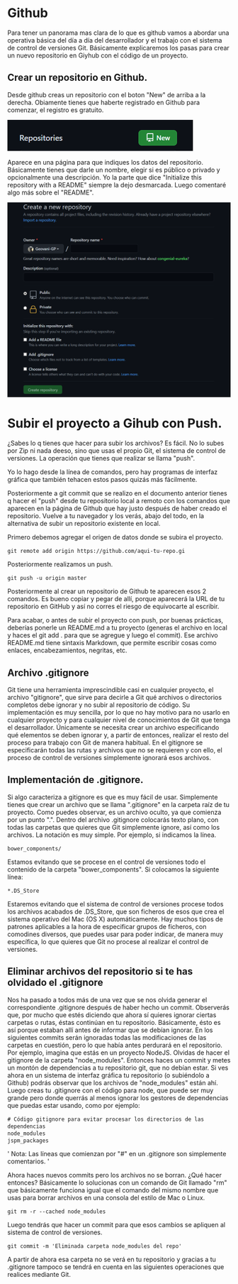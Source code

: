 # Github
Para tener un panorama mas clara de lo que es github vamos a abordar una operativa básica del día a día del desarrollador y el trabajo con el sistema de control de versiones Git. Básicamente explicaremos los pasas para crear un nuevo repositorio en Giyhub con el código de un proyecto.

## Crear un repositorio en Github.
Desde github creas un repositorio con el boton "New" de arriba a la derecha. Obiamente tienes que haberte registrado en Github para comenzar, el registro es gratuito.

![](../../Resources/git/nuevogithub.png)

Aparece en una página para que indiques los datos del repositorio. Básicamente tienes que darle un nombre, elegir si es público o privado y opcionalmente una descripción. Yo la parte que dice "Initialize this repository with a README" siempre la dejo desmarcada. Luego comentaré algo más sobre el "README".

![](../../Resources/git/newrepo.png)

# Subir el proyecto a Gihub con Push.
¿Sabes lo q tienes que hacer para subir los archivos? Es fácil. No lo subes por Zip ni nada deeso, sino que usas el propio Git, el sistema de control de versiones. La operación que tienes que realizar se llama "push".

Yo lo hago desde la línea de comandos, pero hay programas de interfaz gráfica que también tehacen estos pasos quizás más fácilmente.

Posteriormente a git commit que se realizo en el documento anterior tienes q hacer el "push" desde tu repositorio local a remoto con los comandos que aparecen en la página de Github que hay justo después de haber creado el repositorio. Vuelve a tu navegador y los verás, abajo del todo, en la alternativa de subir un repositorio existente en local.

Primero debemos agregar el origen de datos donde se subira el proyecto.

```
git remote add origin https://github.com/aqui-tu-repo.gi
```

Posteriormente realizamos un push.

```
git push -u origin master
```

Posteriormente al crear un repositorio de Github te aparecen esos 2 comandos. Es bueno copiar y pegar de allí, porque aparecerá la URL de tu repositorio en GitHub y así no corres el riesgo de equivocarte al escribir.

Para acabar, o antes de subir el proyecto con push, por buenas prácticas, deberías ponerle un README.md a tu proyecto (generas el archivo en local y haces el git add . para que se agregue y luego el commit).
Ese archivo README.md tiene sintaxis Markdown, que permite escribir cosas como enlaces, encabezamientos, negritas, etc.

## Archivo .gitignore
Git tiene una herramienta imprescindible casi en cualquier proyecto, el archivo "gitignore", que sirve para decirle a Git qué archivos o directorios completos debe ignorar y no subir al repositorio de código.
Su implementación es muy sencilla, por lo que no hay motivo para no usarlo en cualquier proyecto y para cualquier nivel de conocimientos de Git que tenga el desarrollador.
Únicamente se necesita crear un archivo especificando qué elementos se deben ignorar y, a partir de entonces, realizar el resto del proceso para trabajo con Git de manera habitual.
En el gitignore se especificarán todas las rutas y archivos que no se requieren y con ello, el proceso de control de versiones simplemente ignorará esos archivos.

## Implementación de .gitignore.
Si algo caracteriza a gitignore es que es muy fácil de usar. Simplemente tienes que crear un archivo que se llama ".gitignore" en la carpeta raíz de tu proyecto. Como puedes observar, es un archivo oculto, ya que comienza por un punto ".".
Dentro del archivo .gitignore colocarás texto plano, con todas las carpetas que quieres que Git simplemente ignore, así como los archivos.
La notación es muy simple. Por ejemplo, si indicamos la línea.

```
bower_components/
```

Estamos evitando que se procese en el control de versiones todo el contenido de la carpeta "bower_components".
Si colocamos la siguiente línea:

```
*.DS_Store
```

Estaremos evitando que el sistema de control de versiones procese todos los archivos acabados de .DS_Store, que son ficheros de esos que crea el sistema operativo del Mac (OS X) automáticamente.
Hay muchos tipos de patrones aplicables a la hora de especificar grupos de ficheros, con comodines diversos, que puedes usar para poder indicar, de manera muy específica, lo que quieres que Git no procese al realizar el control de versiones.

## Eliminar archivos del repositorio si te has olvidado el .gitignore
Nos ha pasado a todos más de una vez que se nos olvida generar el correspondiente .gitignore después de haber hecho un commit. Observerás que, por mucho que estés diciendo que ahora sí quieres ignorar ciertas carpetas o rutas, éstas continúan en tu repositorio. Básicamente, ésto
es así porque estaban allí antes de informar que se debían ignorar. En los siguientes commits serán ignoradas todas las modificaciones de las carpetas en cuestión, pero lo que había antes perdurará en el repositorio.
Por ejemplo, imagina que estás en un proyecto NodeJS. Olvidas de hacer el gitignore de la carpeta "node_modules". Entonces haces un commit y metes un montón de dependencias a tu repositorio git, que no debían estar. Si ves ahora en un sistema de interfaz gráfica tu repositorio (o subiéndolo a Github) podrás observar que los archivos de "node_modules" están ahí.
Luego creas tu .gitignore con el código para node, que puede ser muy grande pero donde querrás al menos ignorar los gestores de dependencias que puedas estar usando, como por ejemplo:
```
# Código gitignore para evitar procesar los directorios de las dependencias
node_modules
jspm_packages
```
'
Nota: Las líneas que comienzan por "#" en un .gitignore son simplemente comentarios.
'

Ahora haces nuevos commits pero los archivos no se borran. ¿Qué hacer entonces?
Básicamente lo solucionas con un comando de Git llamado "rm" que básicamente funciona igual que el comando del mismo nombre que usas para borrar archivos en una consola del estilo de Mac o Linux.

```
git rm -r --cached node_modules
```

Luego tendrás que hacer un commit para que esos cambios se apliquen al sistema de control de versiones.

```
git commit -m 'Eliminada carpeta node_modules del repo'
```

A partir de ahora esa carpeta no se verá en tu repositorio y gracias a tu .gitignore tampoco se tendrá en cuenta en las siguientes operaciones que realices mediante Git.
